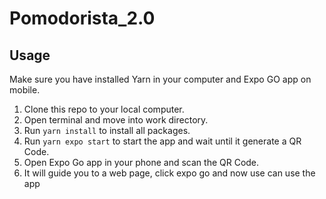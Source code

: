 # Pomodorista_2.0

## Usage
Make sure you have installed Yarn in your computer and Expo GO app on mobile. 

1. Clone this repo to your local computer.
2. Open terminal and move into work directory.
3. Run `yarn install` to install all packages.
4. Run `yarn expo start` to start the app and wait until it generate a QR Code.
5. Open Expo Go app in your phone and scan the QR Code.
6. It will guide you to a web page, click expo go and now use can use the app
